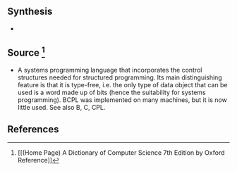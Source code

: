 ## Synthesis
- 
## Source [^1]
- A systems programming language that incorporates the control structures needed for structured programming. Its main distinguishing feature is that it is type-free, i.e. the only type of data object that can be used is a word made up of bits (hence the suitability for systems programming). BCPL was implemented on many machines, but it is now little used. See also B, C, CPL.
## References

[^1]: [[(Home Page) A Dictionary of Computer Science 7th Edition by Oxford Reference]]